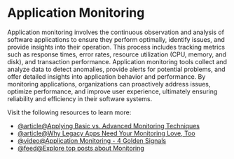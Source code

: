 # Application Monitoring

Application monitoring involves the continuous observation and analysis of software applications to ensure they perform optimally, identify issues, and provide insights into their operation. This process includes tracking metrics such as response times, error rates, resource utilization (CPU, memory, and disk), and transaction performance. Application monitoring tools collect and analyze data to detect anomalies, provide alerts for potential problems, and offer detailed insights into application behavior and performance. By monitoring applications, organizations can proactively address issues, optimize performance, and improve user experience, ultimately ensuring reliability and efficiency in their software systems.

Visit the following resources to learn more:

- [@article@Applying Basic vs. Advanced Monitoring Techniques](https://thenewstack.io/applying-basic-vs-advanced-monitoring-techniques/)
- [@article@Why Legacy Apps Need Your Monitoring Love, Too](https://thenewstack.io/why-legacy-apps-need-your-monitoring-love-too/)
- [@video@Application Monitoring - 4 Golden Signals](https://www.youtube.com/watch?v=PHcnmTdVPT0)
- [@feed@Explore top posts about Monitoring](https://app.daily.dev/tags/monitoring?ref=roadmapsh)
